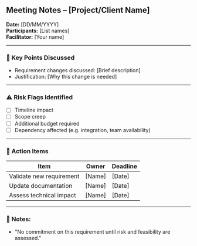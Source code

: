 ## Meeting Notes – [Project/Client Name]
**Date:** [DD/MM/YYYY]  
**Participants:** [List names]  
**Facilitator:** [Your name]

---

### 📝 Key Points Discussed
- Requirement changes discussed: [Brief description]
- Justification: [Why this change is needed]

---

### ⚠️ Risk Flags Identified
- [ ] Timeline impact
- [ ] Scope creep
- [ ] Additional budget required
- [ ] Dependency affected (e.g. integration, team availability)

---

### 📌 Action Items
| Item                     | Owner      | Deadline    |
|--------------------------|------------|-------------|
| Validate new requirement| [Name]     | [Date]      |
| Update documentation     | [Name]     | [Date]      |
| Assess technical impact  | [Name]     | [Date]      |

---

### 🧾 Notes:
- "No commitment on this requirement until risk and feasibility are assessed."